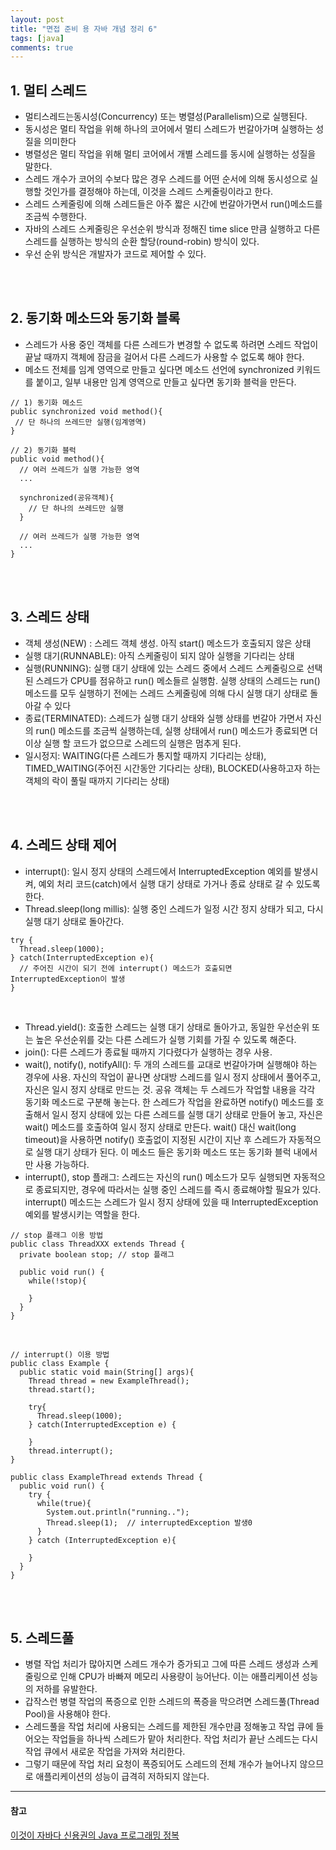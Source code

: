```yaml
---
layout: post
title: "면접 준비 용 자바 개념 정리 6"
tags: [java]
comments: true
---
```


## 1. 멀티 스레드
- 멀티스레드는동시성(Concurrency) 또는 병렬성(Parallelism)으로 실행된다. 
- 동시성은 멀티 작업을 위해 하나의 코어에서 멀티 스레드가 번갈아가며 실행하는 성질을 의미한다
- 병렬성은 멀티 작업을 위해 멀티 코어에서 개별 스레드를 동시에 실행하는 성질을 말한다.
- 스레드 개수가 코어의 수보다 많은 경우 스레드를 어떤 순서에 의해 동시성으로 실행할 것인가를 결정해야 하는데, 이것을 스레드 스케줄링이라고 한다.
- 스레드 스케줄링에 의해 스레드들은 아주 짧은 시간에 번갈아가면서 run()메소드를 조금씩 수행한다.
- 자바의 스레드 스케줄링은 우선순위 방식과 정해진 time slice 만큼 실행하고 다른 스레드를 실행하는 방식의 순환 할당(round-robin) 방식이 있다.
- 우선 순위 방식은 개발자가 코드로 제어할 수 있다.

<br><br>
## 2. 동기화 메소드와 동기화 블록
- 스레드가 사용 중인 객체를 다른 스레드가 변경할 수 없도록 하려면 스레드 작업이 끝날 때까지 객체에 잠금을 걸어서 다른 스레드가 사용할 수 없도록 해야 한다.
- 메소드 전체를 임계 영역으로 만들고 싶다면 메소드 선언에 synchronized 키워드를 붙이고, 일부 내용만 임계 영역으로 만들고 싶다면 동기화 블럭을 만든다.
  
```
// 1) 동기화 메소드
public synchronized void method(){
 // 단 하나의 쓰레드만 실행(임계영역)
}

// 2) 동기화 블럭
public void method(){
  // 여러 쓰레드가 실행 가능한 영역
  ...
  
  synchronized(공유객체){
    // 단 하나의 쓰레드만 실행
  }
  
  // 여러 쓰레드가 실행 가능한 영역
  ...
}
```
  
<br><br>
## 3. 스레드 상태
- 객체 생성(NEW) : 스레드 객체 생성. 아직 start() 메소드가 호출되지 않은 상태
- 실행 대기(RUNNABLE): 아직 스케줄링이 되지 않아 실행을 기다리는 상태
- 실행(RUNNING): 실행 대기 상태에 있는 스레드 중에서 스레드 스케줄링으로 선택된 스레드가 CPU를 점유하고 run() 메소들르 실행함. 실행 상태의 스레드는 run() 메소드를 모두 실행하기 전에는 스레드 스케줄링에 의해 다시 실행 대기 상태로 돌아갈 수 있다
- 종료(TERMINATED): 스레드가 실행 대기 상태와 실행 상태를 번갈아 가면서 자신의 run() 메소드를 조금씩 실행하는데, 실행 상태에서 run() 메소드가 종료되면 더 이상 실행 할 코드가 없으므로 스레드의 실행은 멈추게 된다. 
- 일시정지: WAITING(다른 스레드가 통지할 때까지 기다리는 상태), TIMED_WAITING(주어진 시간동안 기다리는 상태), BLOCKED(사용하고자 하는 객체의 락이 풀릴 때까지 기다리는 상태)

<br><br>
## 4. 스레드 상태 제어
- interrupt(): 일시 정지 상태의 스레드에서 InterruptedException 예외를 발생시켜, 예외 처리 코드(catch)에서 실행 대기 상태로 가거나 종료 상태로 갈 수 있도록 한다.
- Thread.sleep(long millis): 실행 중인 스레드가 일정 시간 정지 상태가 되고, 다시 실행 대기 상태로 돌아간다.  

```
try {
  Thread.sleep(1000);
} catch(InterruptedException e){
  // 주어진 시간이 되기 전에 interrupt() 메소드가 호출되면 InterruptedException이 발생
}
```  

<br>

- Thread.yield(): 호출한 스레드는 실행 대기 상태로 돌아가고, 동일한 우선순위 또는 높은 우선순위를 갖는 다른 스레드가 실행 기회를 가질 수 있도록 해준다.
- join(): 다른 스레드가 종료될 때까지 기다렸다가 실행하는 경우 사용.
- wait(), notify(), notifyAll(): 두 개의 스레드를 교대로 번갈아가며 실행해야 하는 경우에 사용. 자신의 작업이 끝나면 상대방 스레드를 일시 정지 상태에서 풀어주고, 자신은 일시 정지 상태로 만드는 것. 공유 객체는 두 스레드가 작업할 내용을 각각 동기화 메소드로 구분해 놓는다. 한 스레드가 작업을 완료하면 notify() 메소드를 호출해서 일시 정지 상태에 있는 다른 스레드를 실행 대기 상태로 만들어 놓고, 자신은 wait() 메소드를 호출하여 일시 정지 상태로 만든다. wait() 대신 wait(long timeout)을 사용하면 notify() 호출없이 지정된 시간이 지난 후 스레드가 자동적으로 실행 대기 상태가 된다. 이 메소드 들은 동기화 메소드 또는 동기화 블럭 내에서만 사용 가능하다.
- interrupt(), stop 플래그: 스레드는 자신의 run() 메소드가 모두 실행되면 자동적으로 종료되지만, 경우에 따라서는 실행 중인 스레드를 즉시 종료해야할 필요가 있다.  interrupt() 메소드는 스레드가 일시 정지 상태에 있을 때 InterruptedException 예외를 발생시키는 역할을 한다.

```  
// stop 플래그 이용 방법
public class ThreadXXX extends Thread {
  private boolean stop; // stop 플래그
  
  public void run() {
    while(!stop){
    
    }
  }
}

```  

<br>

```
// interrupt() 이용 방법
public class Example {
  public static void main(String[] args){
    Thread thread = new ExampleThread();
    thread.start();
    
    try{ 
      Thread.sleep(1000);
    } catch(InterruptedException e) {
    
    }
    thread.interrupt();
}

public class ExampleThread extends Thread {
  public void run() {
    try {
      while(true){
        System.out.println("running..");
        Thread.sleep(1);  // interruptedException 발생0
      }
    } catch (InterruptedException e){
    
    }
  }
}
```
  
<br><br>
## 5. 스레드풀
- 병렬 작업 처리가 많아지면 스레드 개수가 증가되고 그에 따른 스레드 생성과 스케줄링으로 인해 CPU가 바빠져 메모리 사용량이 능어난다. 이는 애플리케이션 성능의 저하를 유발한다.
- 갑작스런 병렬 작업의 폭증으로 인한 스레드의 폭증을 막으려면 스레드풀(Thread Pool)을 사용해야 한다.
- 스레드풀을 작업 처리에 사용되는 스레드를 제한된 개수만큼 정해놓고 작업 큐에 들어오는 작업들을 하나씩 스레드가 맡아 처리한다. 작업 처리가 끝난 스레드는 다시 작업 큐에서 새로운 작업을 가져와 처리한다.
- 그렇기 때문에 작업 처리 요청이 폭증되어도 스레드의 전체 개수가 늘어나지 않으므로 애플리케이션의 성능이 급격히 저하되지 않는다.



---
#### 참고
[이것이 자바다 신용권의 Java 프로그래밍 정복]() <br>
